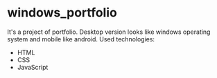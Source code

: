 # windows_portfolio
It's a project of portfolio. Desktop version looks like windows operating system and mobile like android.
Used technologies:
- HTML
- CSS
- JavaScript